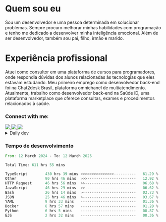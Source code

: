 # Quem sou eu
Sou um desenvolvedor e uma pessoa determinada em solucionar problemas. Sempre procuro melhorar minhas habilidades com programação e tenho me dedicado a desenvolver minha inteligência emocional. Além de ser desenvolvedor, também sou pai, filho, irmão e marido.

# Experiência profissional
Atuei como consultor em uma plataforma de cursos para programadores, onde respondia dúvidas dos alunos relacionadas às tecnologias que eles estavam estudando.
Meu primeiro emprego como desenvolvedor back-end foi na Chat2desk Brasil, plataforma omnichanel de multiatendimento.
Atualmente, trabalho como desenvolvedor back-end na Saúde iD, uma plataforma marketplace que oferece consultas, exames e procedimentos relacionados à saúde.

### Connect with me:
<a href="https://www.linkedin.com/in/theusmoreira" target="_blank" >
<img src="https://img.shields.io/badge/linkedin-%230077B5.svg?&style=for-the-badge&logo=linkedin&logoColor=white ">
</a>
<a href="https://www.instagram.com/matheus.s.moreira/" target="_blank">
<img src="https://img.shields.io/badge/instagram-%23E4405F.svg?&style=for-the-badge&logo=instagram&logoColor=white">
</a>
<a href="mailto:matheussm301@gmail.com"  target="_blank">
<img src="https://img.shields.io/badge/gmail-%23E4405F.svg?&style=for-the-badge&logo=gmail&logoColor=white">
</a>


<details>
  <summary>Daily dev </summary>
<p>
  <a href="https://app.daily.dev/matheussantos"><img src="https://github.com/matheus-santos-moreira/matheus-santos-moreira/blob/master/devcard.svg" width="200" alt="Matheus Santos's Dev Card"/></a>
 </p>
</details>

<h3>Tempo de desenvolvimento</h3>

<!--START_SECTION:waka-->

```rust
From: 12 March 2024 - To: 12 March 2025

Total Time: 611 hrs 55 mins

TypeScript        430 hrs 39 mins >>>>>>>>>>>>>>>----------   61.29 %
Other             90 hrs 46 mins  >>>----------------------   12.92 %
HTTP Request      46 hrs 56 mins  >>-----------------------   06.68 %
JavaScript        46 hrs 29 mins  >>-----------------------   06.62 %
Bash              26 hrs 14 mins  >------------------------   03.73 %
JSON              25 hrs 46 mins  >------------------------   03.67 %
YAML              9 hrs 33 mins   -------------------------   01.36 %
Docker            8 hrs 57 mins   -------------------------   01.28 %
Python            6 hrs 5 mins    -------------------------   00.87 %
EJS               2 hrs 32 mins   -------------------------   00.36 %
```

<!--END_SECTION:waka-->

